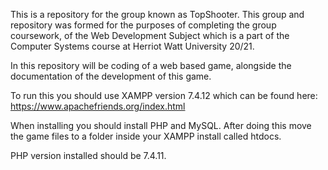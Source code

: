 This is a repository for the group known as TopShooter. This group and repository was formed for the purposes of completing the group coursework, of the Web Development Subject which is a part of the Computer Systems course at Herriot Watt University 20/21.

In this repository will be coding of a web based game, alongside the documentation of the development of this game.

To run this you should use XAMPP version 7.4.12 which can be found here: https://www.apachefriends.org/index.html

When installing you should install PHP and MySQL. After doing this move the game files to a folder inside your XAMPP install called htdocs.

PHP version installed should be 7.4.11.
